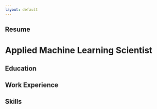 ```yaml
---
layout: default
---
```


## Resume

<h1> Applied Machine Learning Scientist </h1>
<h2> Education </h2>
<h2> Work Experience </h2>
<h2> Skills </h2>